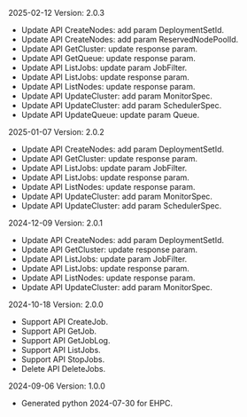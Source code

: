 2025-02-12 Version: 2.0.3
- Update API CreateNodes: add param DeploymentSetId.
- Update API CreateNodes: add param ReservedNodePoolId.
- Update API GetCluster: update response param.
- Update API GetQueue: update response param.
- Update API ListJobs: update param JobFilter.
- Update API ListJobs: update response param.
- Update API ListNodes: update response param.
- Update API UpdateCluster: add param MonitorSpec.
- Update API UpdateCluster: add param SchedulerSpec.
- Update API UpdateQueue: update param Queue.


2025-01-07 Version: 2.0.2
- Update API CreateNodes: add param DeploymentSetId.
- Update API GetCluster: update response param.
- Update API ListJobs: update param JobFilter.
- Update API ListJobs: update response param.
- Update API ListNodes: update response param.
- Update API UpdateCluster: add param MonitorSpec.
- Update API UpdateCluster: add param SchedulerSpec.


2024-12-09 Version: 2.0.1
- Update API CreateNodes: add param DeploymentSetId.
- Update API GetCluster: update response param.
- Update API ListJobs: update param JobFilter.
- Update API ListJobs: update response param.
- Update API ListNodes: update response param.
- Update API UpdateCluster: add param MonitorSpec.


2024-10-18 Version: 2.0.0
- Support API CreateJob.
- Support API GetJob.
- Support API GetJobLog.
- Support API ListJobs.
- Support API StopJobs.
- Delete API DeleteJobs.


2024-09-06 Version: 1.0.0
- Generated python 2024-07-30 for EHPC.


